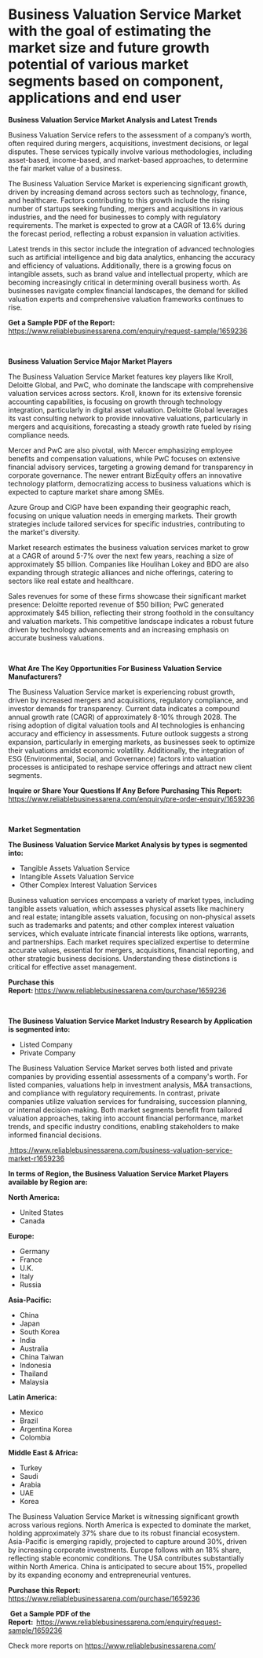 <p><h1>Business Valuation Service Market with the goal of estimating the market size and future growth potential of various market segments based on component, applications and end user</h1></p><p><strong>Business Valuation Service Market Analysis and Latest Trends</strong></p>
<p><p>Business Valuation Service refers to the assessment of a company’s worth, often required during mergers, acquisitions, investment decisions, or legal disputes. These services typically involve various methodologies, including asset-based, income-based, and market-based approaches, to determine the fair market value of a business.</p><p>The Business Valuation Service Market is experiencing significant growth, driven by increasing demand across sectors such as technology, finance, and healthcare. Factors contributing to this growth include the rising number of startups seeking funding, mergers and acquisitions in various industries, and the need for businesses to comply with regulatory requirements. The market is expected to grow at a CAGR of 13.6% during the forecast period, reflecting a robust expansion in valuation activities.</p><p>Latest trends in this sector include the integration of advanced technologies such as artificial intelligence and big data analytics, enhancing the accuracy and efficiency of valuations. Additionally, there is a growing focus on intangible assets, such as brand value and intellectual property, which are becoming increasingly critical in determining overall business worth. As businesses navigate complex financial landscapes, the demand for skilled valuation experts and comprehensive valuation frameworks continues to rise.</p></p>
<p><strong>Get a Sample PDF of the Report:&nbsp;</strong> <a href="https://www.reliablebusinessarena.com/enquiry/request-sample/1659236?utm_campaign=2133&utm_medium=2&utm_source=Github&utm_content=ia&utm_term=09032025&utm_id=business-valuation-service">https://www.reliablebusinessarena.com/enquiry/request-sample/1659236</a></p>
<p>&nbsp;</p>
<p><strong>Business Valuation Service Major Market Players</strong></p>
<p><p>The Business Valuation Service Market features key players like Kroll, Deloitte Global, and PwC, who dominate the landscape with comprehensive valuation services across sectors. Kroll, known for its extensive forensic accounting capabilities, is focusing on growth through technology integration, particularly in digital asset valuation. Deloitte Global leverages its vast consulting network to provide innovative valuations, particularly in mergers and acquisitions, forecasting a steady growth rate fueled by rising compliance needs.</p><p>Mercer and PwC are also pivotal, with Mercer emphasizing employee benefits and compensation valuations, while PwC focuses on extensive financial advisory services, targeting a growing demand for transparency in corporate governance. The newer entrant BizEquity offers an innovative technology platform, democratizing access to business valuations which is expected to capture market share among SMEs.</p><p>Azure Group and CIGP have been expanding their geographic reach, focusing on unique valuation needs in emerging markets. Their growth strategies include tailored services for specific industries, contributing to the market's diversity.</p><p>Market research estimates the business valuation services market to grow at a CAGR of around 5-7% over the next few years, reaching a size of approximately $5 billion. Companies like Houlihan Lokey and BDO are also expanding through strategic alliances and niche offerings, catering to sectors like real estate and healthcare.</p><p>Sales revenues for some of these firms showcase their significant market presence: Deloitte reported revenue of $50 billion; PwC generated approximately $45 billion, reflecting their strong foothold in the consultancy and valuation markets. This competitive landscape indicates a robust future driven by technology advancements and an increasing emphasis on accurate business valuations.</p></p>
<p>&nbsp;</p>
<p><strong>What Are The Key Opportunities For Business Valuation Service Manufacturers?</strong></p>
<p><p>The Business Valuation Service market is experiencing robust growth, driven by increased mergers and acquisitions, regulatory compliance, and investor demands for transparency. Current data indicates a compound annual growth rate (CAGR) of approximately 8-10% through 2028. The rising adoption of digital valuation tools and AI technologies is enhancing accuracy and efficiency in assessments. Future outlook suggests a strong expansion, particularly in emerging markets, as businesses seek to optimize their valuations amidst economic volatility. Additionally, the integration of ESG (Environmental, Social, and Governance) factors into valuation processes is anticipated to reshape service offerings and attract new client segments.</p></p>
<p><strong>Inquire or Share Your Questions If Any Before Purchasing This Report:</strong> <a href="https://www.reliablebusinessarena.com/enquiry/pre-order-enquiry/1659236?utm_campaign=2133&utm_medium=2&utm_source=Github&utm_content=ia&utm_term=09032025&utm_id=business-valuation-service">https://www.reliablebusinessarena.com/enquiry/pre-order-enquiry/1659236</a></p>
<p>&nbsp;</p>
<p><strong>Market Segmentation</strong></p>
<p><strong>The Business Valuation Service Market Analysis by types is segmented into:</strong></p>
<p><ul><li>Tangible Assets Valuation Service</li><li>Intangible Assets Valuation Service</li><li>Other Complex Interest Valuation Services</li></ul></p>
<p><p>Business valuation services encompass a variety of market types, including tangible assets valuation, which assesses physical assets like machinery and real estate; intangible assets valuation, focusing on non-physical assets such as trademarks and patents; and other complex interest valuation services, which evaluate intricate financial interests like options, warrants, and partnerships. Each market requires specialized expertise to determine accurate values, essential for mergers, acquisitions, financial reporting, and other strategic business decisions. Understanding these distinctions is critical for effective asset management.</p></p>
<p><strong>Purchase this Report:&nbsp;</strong><a href="https://www.reliablebusinessarena.com/purchase/1659236?utm_campaign=2133&utm_medium=2&utm_source=Github&utm_content=ia&utm_term=09032025&utm_id=business-valuation-service">https://www.reliablebusinessarena.com/purchase/1659236</a></p>
<p>&nbsp;</p>
<p><strong>The Business Valuation Service Market Industry Research by Application is segmented into:</strong></p>
<p><ul><li>Listed Company</li><li>Private Company</li></ul></p>
<p><p>The Business Valuation Service Market serves both listed and private companies by providing essential assessments of a company's worth. For listed companies, valuations help in investment analysis, M&A transactions, and compliance with regulatory requirements. In contrast, private companies utilize valuation services for fundraising, succession planning, or internal decision-making. Both market segments benefit from tailored valuation approaches, taking into account financial performance, market trends, and specific industry conditions, enabling stakeholders to make informed financial decisions.</p></p>
<p><a href="https://www.reliablebusinessarena.com/business-valuation-service-market-r1659236?utm_campaign=2133&utm_medium=2&utm_source=Github&utm_content=ia&utm_term=09032025&utm_id=business-valuation-service">&nbsp;https://www.reliablebusinessarena.com/business-valuation-service-market-r1659236</a></p>
<p><strong>In terms of Region, the Business Valuation Service Market Players available by Region are:</strong></p>
<p>
    <p> <strong> North America: </strong>
        <ul>
            <li>United States</li>
            <li>Canada</li>
        </ul>
        </p> 
    <p> <strong> Europe: </strong>
        <ul>
            <li>Germany</li>
            <li>France</li>
            <li>U.K.</li>
            <li>Italy</li>
            <li>Russia</li>
        </ul>
        </p> 
    <p> <strong> Asia-Pacific: </strong>
        <ul>
            <li>China</li>
            <li>Japan</li>
            <li>South Korea</li>
            <li>India</li>
            <li>Australia</li>
            <li>China Taiwan</li>
            <li>Indonesia</li>
            <li>Thailand</li>
            <li>Malaysia</li>
        </ul>
        </p> 
    <p> <strong> Latin America: </strong>
        <ul>
            <li>Mexico</li>
            <li>Brazil</li>
            <li>Argentina Korea</li>
            <li>Colombia</li>
        </ul>
        </p> 
    <p> <strong> Middle East & Africa: </strong>
        <ul>
            <li>Turkey</li>
            <li>Saudi</li>
            <li>Arabia</li>
            <li>UAE</li>
            <li>Korea</li>
        </ul>
    </p>
    </p>
<p><p>The Business Valuation Service Market is witnessing significant growth across various regions. North America is expected to dominate the market, holding approximately 37% share due to its robust financial ecosystem. Asia-Pacific is emerging rapidly, projected to capture around 30%, driven by increasing corporate investments. Europe follows with an 18% share, reflecting stable economic conditions. The USA contributes substantially within North America. China is anticipated to secure about 15%, propelled by its expanding economy and entrepreneurial ventures.</p></p>
<p><strong>Purchase this Report: </strong><a href="https://www.reliablebusinessarena.com/purchase/1659236?utm_campaign=2133&utm_medium=2&utm_source=Github&utm_content=ia&utm_term=09032025&utm_id=business-valuation-service">https://www.reliablebusinessarena.com/purchase/1659236</a></p>
<p>&nbsp;<strong>Get a Sample PDF of the Report:&nbsp;&nbsp;</strong><a href="https://www.reliablebusinessarena.com/enquiry/request-sample/1659236?utm_campaign=2133&utm_medium=2&utm_source=Github&utm_content=ia&utm_term=09032025&utm_id=business-valuation-service">https://www.reliablebusinessarena.com/enquiry/request-sample/1659236</a></p>
<p><strong></strong></p>
<p>Check more reports on <a href="https://www.reliablebusinessarena.com/?utm_campaign=2133&utm_medium=2&utm_source=Github&utm_content=ia&utm_term=09032025&utm_id=business-valuation-service">https://www.reliablebusinessarena.com/</a></p>